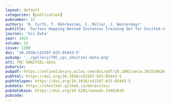 ```yaml
---
layout: default
categories: [publication]
pubnumber: 31
authors: 'R. Curth, T. Röhrkasten, C. Müller, J. Westermayr'
pubtitle: 'Surface Hopping Nested Instances Training Set for Excited-state Learning'
journal: 'Sci Data'
year: 2025
volume: 12
issue: 1300
doi: '10.1038/s41597-025-05443-5'
pubimg: '../gallery/TOC_cpc_shnitsel-data.png'
alt: TOC SHNITSEL-data
pubarxiv:
pubpdf: https://onlinelibrary.wiley.com/doi/pdf/10.1002/anie.202510626
pubhtml: https://doi.org/10.1038/s41597-025-05443-5
pubhtmlopen: https://doi.org/10.1038/s41597-025-05443-5
pubdata: https://shnitsel.github.io/molecules/
pubdatabase: https://doi.org/10.5281/zenodo.15482819.
pubcode:
---
```

